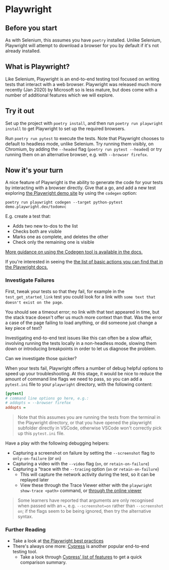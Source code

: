 # Playwright

## Before you start

As with Selenium, this assumes you have `poetry` installed. Unlike Selenium, Playwright will attempt to download a browser for you by default if it's not already installed.

## What is Playwright?

Like Selenium, Playwright is an end-to-end testing tool focused on writing tests that interact with a web browser. Playwright was released much more recently (Jan 2020) by Microsoft so is less mature, but does come with a number of additional features which we will explore.

## Try it out

Set up the project with `poetry install`, and then run `poetry run playwright install` to get Playwright to set up the required browsers.

Run `poetry run pytest` to execute the tests. Note that Playwright chooses to default to headless mode, unlike Selenium. Try running them visibly, on Chromium, by adding the `--headed` flag (`poetry run pytest --headed`) or try running them on an alternative browser, e.g. with `--browser firefox`.

## Now it's your turn

A nice feature of Playwright is the ability to generate the code for your tests by interacting with a browser directly. Give that a go, and add a new test exploring [the Playwright demo site](https://demo.playwright.dev/todomvc) by using the `codegen` option:
```
poetry run playwright codegen --target python-pytest demo.playwright.dev/todomvc
```

E.g. create a test that:
* Adds two new to-dos to the list
* Checks both are visible
* Marks one as complete, and deletes the other
* Check only the remaining one is visible

[More guidance on using the Codegen tool is available in the docs.](https://playwright.dev/python/docs/codegen-intro#running-codegen)

If you're interested in seeing the [the list of basic actions you can find that in the Playwright docs.](https://playwright.dev/python/docs/writing-tests#basic-actions)

### Investigate Failures

First, tweak your tests so that they fail, for example in the `test_get_started_link` test you could look for a link with `some text that doesn't exist on the page`.

You should see a timeout error; no link with that text appeared in time, but the stack trace doesn't offer us much more context than that. Was the error a case of the page failing to load anything, or did someone just change a key piece of text?

Investigating end-to-end test issues like this can often be a slow affair, involving running the tests locally in a non-headless mode, slowing them down or introducing breakpoints in order to let us diagnose the problem.

Can we investigate those quicker?

When your tests fail, Playwright offers a number of debug helpful options to speed up your troubleshooting. At this stage, it would be nice to reduce the amount of command line flags we need to pass, so you can add a `pytest.ini` file to your `playwright` directory, with the following content:
```ini
[pytest]
# command line options go here, e.g.:
# addopts = --browser firefox
addopts = 
```

> Note that this assumes you are running the tests from the terminal in the Playwright directory, or that you have opened the playwright subfolder directly in VSCode, otherwise VSCode won't correctly pick up this `pytest.ini` file.

Have a play with the following debugging helpers:
* Capturing a screenshot on failure by setting the `--screenshot` flag to `only-on-failure` (or `on`)
* Capturing a video with the `--video` flag (`on`, or `retain-on-failure`)
* Capturing a "trace with the `--tracing` option (`on` or `retain-on-failure`)
  * This will capture the network activity during the test, so it can be replayed later
  * View these through the Trace Viewer either with the `playwright show-trace <path>` command, or [through the online viewer](https://trace.playwright.dev/)

> Some learners have reported that arguments are only recognised when passed with an `=`, e.g. `--screenshot=on` rather than `--screenshot on`; if the flags seem to be being ignored, then try the alternative syntax.

### Further Reading

- Take a look at [the Playwright best practices](https://playwright.dev/docs/best-practices)
- There's always one more: [Cypress](https://www.cypress.io/) is another popular end-to-end testing tool.
  - Take a look through [Cypress' list of features](https://docs.cypress.io/guides/overview/why-cypress#Features) to get a quick comparison summary.
